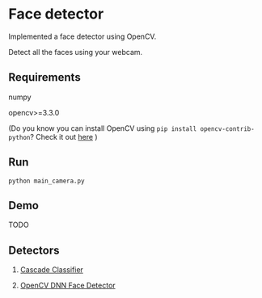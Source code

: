 # Face detector 

Implemented a face detector using OpenCV.

Detect all the faces using your webcam.

## Requirements

numpy

opencv>=3.3.0

(Do you know you can install OpenCV using `pip install opencv-contrib-python`? Check it out [here](https://www.pyimagesearch.com/2018/09/19/pip-install-opencv/)  )

## Run
```
python main_camera.py
```

## Demo
TODO


## Detectors
1. [Cascade Classifier](https://docs.opencv.org/3.3.0/dc/d88/tutorial_traincascade.html)

2. [OpenCV DNN Face Detector](https://github.com/opencv/opencv/tree/master/samples/dnn)
